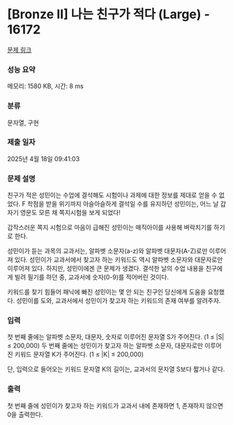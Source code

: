 # [Bronze II] 나는 친구가 적다 (Large) - 16172 

[문제 링크](https://www.acmicpc.net/problem/16172) 

### 성능 요약

메모리: 1580 KB, 시간: 8 ms

### 분류

문자열, 구현

### 제출 일자

2025년 4월 18일 09:41:03

### 문제 설명

<p>친구가 적은 성민이는 수업에 결석해도 시험이나 과제에 대한 정보를 제대로 얻을 수 없었다. F 학점을 받을 위기까지 아슬아슬하게 결석일 수를 유지하던 성민이는, 어느 날 갑자기 영문도 모른 채 쪽지시험을 보게 되었다!</p>

<p>갑작스러운 쪽지 시험으로 마음이 급해진 성민이는 매직아이를 사용해 벼락치기를 하기로 한다.</p>

<p>성민이가 듣는 과목의 교과서는, 알파벳 소문자(a-z)와 알파벳 대문자(A-Z)로만 이루어져 있다. 성민이가 교과서에서 찾고자 하는 키워드도 역시 알파벳 소문자와 대문자로만 이루어져 있다. 하지만, 성민이에겐 큰 문제가 생겼다. 결석한 날의 수업 내용을 친구에게 빌려 필기를 하던 중, 교과서에 숫자(0-9)를 적어버린 것이다.</p>

<p>키워드를 찾기 힘들어 패닉에 빠진 성민이는 몇 안 되는 친구인 당신에게 도움을 요청했다. 성민이를 도와, 교과서에서 성민이가 찾고자 하는 키워드의 존재 여부를 알려주자.</p>

### 입력 

 <p>첫 번째 줄에는 알파벳 소문자, 대문자, 숫자로 이루어진 문자열 S가 주어진다. (1 ≤ |S| ≤ 200,000) 두 번째 줄에는 성민이가 찾고자 하는 알파벳 소문자, 대문자로만 이루어진 키워드 문자열 K가 주어진다. (1 ≤ |K| ≤ 200,000)</p>

<p>단, 입력으로 들어오는 키워드 문자열 K의 길이는, 교과서의 문자열 S보다 짧거나 같다.</p>

### 출력 

 <p>첫 번째 줄에 성민이가 찾고자 하는 키워드가 교과서 내에 존재하면 1, 존재하지 않으면 0을 출력한다.</p>

